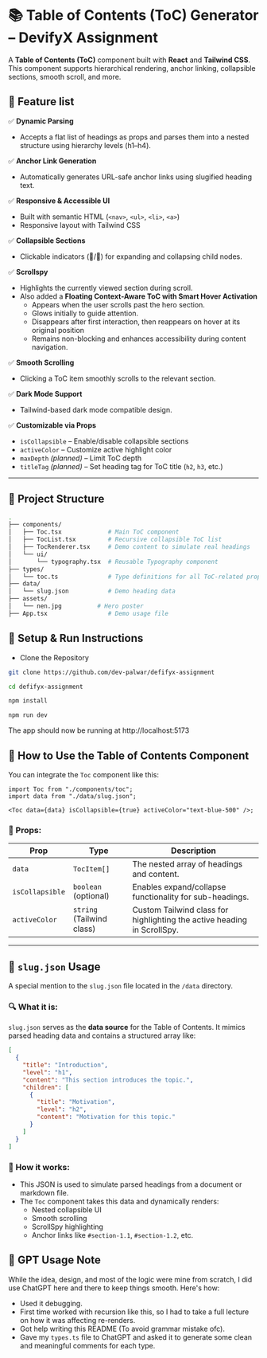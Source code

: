 # 📚 Table of Contents (ToC) Generator – DevifyX Assignment

A **Table of Contents (ToC)** component built with **React** and **Tailwind CSS**. This component supports hierarchical rendering, anchor linking, collapsible sections, smooth scroll, and more.

## 🚀 Feature list

✅ **Dynamic Parsing**

- Accepts a flat list of headings as props and parses them into a nested structure using hierarchy levels (h1–h4).

✅ **Anchor Link Generation**

- Automatically generates URL-safe anchor links using slugified heading text.

✅ **Responsive & Accessible UI**

- Built with semantic HTML (`<nav>`, `<ul>`, `<li>`, `<a>`)
- Responsive layout with Tailwind CSS

✅ **Collapsible Sections**

- Clickable indicators (📁/📂) for expanding and collapsing child nodes.

✅ **Scrollspy**

- Highlights the currently viewed section during scroll.
- Also added a **Floating Context-Aware ToC with Smart Hover Activation**
  - Appears when the user scrolls past the hero section.
  - Glows initially to guide attention.
  - Disappears after first interaction, then reappears on hover at its original position
  - Remains non-blocking and enhances accessibility during content navigation.

✅ **Smooth Scrolling**

- Clicking a ToC item smoothly scrolls to the relevant section.

✅ **Dark Mode Support**

- Tailwind-based dark mode compatible design.

✅ **Customizable via Props**

- `isCollapsible` – Enable/disable collapsible sections
- `activeColor` – Customize active highlight color
- `maxDepth` _(planned)_ – Limit ToC depth
- `titleTag` _(planned)_ – Set heading tag for ToC title (`h2`, `h3`, etc.)

---

## 📂 Project Structure

```bash
.
├── components/
│   ├── Toc.tsx             # Main ToC component
│   ├── TocList.tsx         # Recursive collapsible ToC list
│   ├── TocRenderer.tsx     # Demo content to simulate real headings
│   └── ui/
│       └── typography.tsx  # Reusable Typography component
├── types/
│   └── toc.ts              # Type definitions for all ToC-related props & interfaces
├── data/
│   └── slug.json           # Demo heading data
├── assets/
│   └── nen.jpg          # Hero poster
├── App.tsx                 # Demo usage file
```

## 🚀 Setup & Run Instructions

- Clone the Repository

```bash
git clone https://github.com/dev-palwar/defifyx-assignment

cd defifyx-assignment

npm install

npm run dev

```

The app should now be running at http://localhost:5173

## 🧩 How to Use the Table of Contents Component

You can integrate the `Toc` component like this:

```tsx
import Toc from "./components/toc";
import data from "./data/slug.json";

<Toc data={data} isCollapsible={true} activeColor="text-blue-500" />;
```

### 🔧 Props:

| Prop            | Type                      | Description                                                             |
| --------------- | ------------------------- | ----------------------------------------------------------------------- |
| `data`          | `TocItem[]`               | The nested array of headings and content.                               |
| `isCollapsible` | `boolean` (optional)      | Enables expand/collapse functionality for sub-headings.                 |
| `activeColor`   | `string` (Tailwind class) | Custom Tailwind class for highlighting the active heading in ScrollSpy. |

---

## 📁 `slug.json` Usage

A special mention to the `slug.json` file located in the `/data` directory.

### 🔍 What it is:

`slug.json` serves as the **data source** for the Table of Contents. It mimics parsed heading data and contains a structured array like:

```json
[
  {
    "title": "Introduction",
    "level": "h1",
    "content": "This section introduces the topic.",
    "children": [
      {
        "title": "Motivation",
        "level": "h2",
        "content": "Motivation for this topic."
      }
    ]
  }
]
```

### 🔗 How it works:

- This JSON is used to simulate parsed headings from a document or markdown file.
- The `Toc` component takes this data and dynamically renders:
  - Nested collapsible UI
  - Smooth scrolling
  - ScrollSpy highlighting
  - Anchor links like `#section-1.1`, `#section-1.2`, etc.

## 💬 GPT Usage Note

While the idea, design, and most of the logic were mine from scratch, I did use ChatGPT here and there to keep things smooth. Here's how:

- Used it debugging.
- First time worked with recursion like this, so I had to take a full lecture on how it was affecting re-renders.
- Got help writing this README (To avoid grammar mistake ofc).
- Gave my `types.ts` file to ChatGPT and asked it to generate some clean and meaningful comments for each type.
